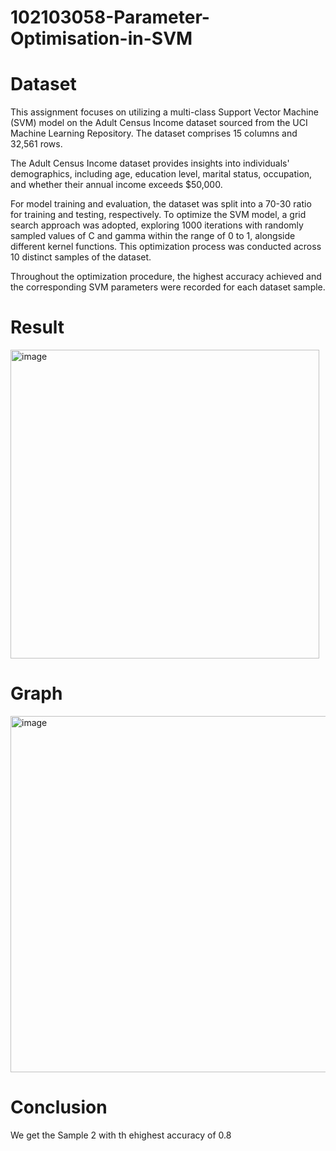 # 102103058-Parameter-Optimisation-in-SVM

# Dataset

This assignment focuses on utilizing a multi-class Support Vector Machine (SVM) model on the Adult Census Income dataset sourced from the UCI Machine Learning Repository. The dataset comprises 15 columns and 32,561 rows.

The Adult Census Income dataset provides insights into individuals' demographics, including age, education level, marital status, occupation, and whether their annual income exceeds $50,000.

For model training and evaluation, the dataset was split into a 70-30 ratio for training and testing, respectively. To optimize the SVM model, a grid search approach was adopted, exploring 1000 iterations with randomly sampled values of C and gamma within the range of 0 to 1, alongside different kernel functions. This optimization process was conducted across 10 distinct samples of the dataset.

Throughout the optimization procedure, the highest accuracy achieved and the corresponding SVM parameters were recorded for each dataset sample.
# Result

<img width="494" alt="image" src="https://github.com/Codelord2003/102103058-Parameter-Optimisation-in-SVM/assets/95679005/647c2d98-f29c-43b5-a6af-e28f40da25e5">

# Graph

<img width="570" alt="image" src="https://github.com/Codelord2003/102103058-Parameter-Optimisation-in-SVM/assets/95679005/305146e0-2312-4c67-9c55-bdadc8571df1">

# Conclusion
We get the Sample 2 with th ehighest accuracy of 0.8
